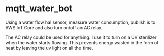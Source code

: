# mqtt_water_bot
Using a water flow hal sensor, measure water consumption, publish is to AWS IoT Core and also turn on/off an AC relay.  

The AC relay could be used for anything.  I use it to turn on a UV sterilizer when the water starts flowing.  This prevents energy wasted in the form of heat by leaving the uv light on all the time.
